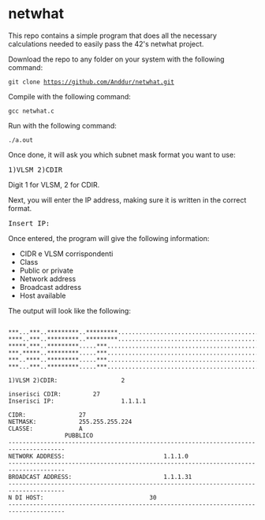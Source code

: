# netwhat

This repo contains a simple program that does all the necessary calculations needed to easily pass the 42's netwhat project.

Download the repo to any folder on your system with the following command:

<code>git clone https://github.com/Anddur/netwhat.git</code>

Compile with the following command:

<code>gcc netwhat.c</code>

Run with the following command:

<code>./a.out</code>

Once done, it will ask you which subnet mask format you want to use:

<samp>1)VLSM 2)CDIR               </samp>

Digit 1 for VLSM, 2 for CDIR.

Next, you will enter the IP address, making sure it is written in the correct format.

<samp>Insert IP:                  </samp>

Once entered, the program will give the following information:

- CIDR e VLSM corrispondenti
- Class
- Public or private
- Network address
- Broadcast address
- Host available

The output will look like the following:

<pre>
<code>
***...***..*********..*********.......................................................
****..***..*********..*********.......................................................
*****.***..*********.....***..........................................................
***.*****..*********.....***..........................................................
***..****..*********.....***..........................................................
***...***..*********.....***........................................................AD

1)VLSM 2)CDIR:              	2

inserisci CDIR:			27
Inserisci IP:               	1.1.1.1

CIDR:				27
NETMASK:			255.255.255.224
CLASSE:				A
				PUBBLICO
--------------------------------------------------------------------------------------
NETWORK ADDRESS:							1.1.1.0
--------------------------------------------------------------------------------------
BROADCAST ADDRESS:							1.1.1.31
--------------------------------------------------------------------------------------
N DI HOST:								30
--------------------------------------------------------------------------------------
</code>
</pre>

